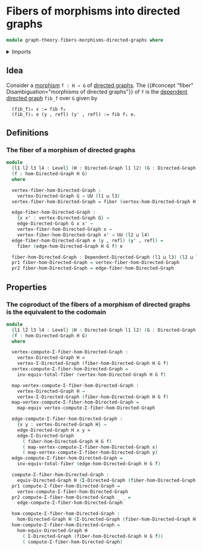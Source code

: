 # Fibers of morphisms into directed graphs

```agda
module graph-theory.fibers-morphisms-directed-graphs where
```

<details><summary>Imports</summary>

```agda
open import foundation.dependent-pair-types
open import foundation.equivalences
open import foundation.fibers-of-maps
open import foundation.identity-types
open import foundation.universe-levels

open import graph-theory.dependent-coproducts-directed-graphs
open import graph-theory.dependent-directed-graphs
open import graph-theory.directed-graphs
open import graph-theory.equivalences-directed-graphs
open import graph-theory.morphisms-directed-graphs
```

</details>

## Idea

Consider a [morphism](graph-theory.morphisms-directed-graphs.md) `f : H → G` of [directed graphs](graph-theory.directed-graphs.md). The {{#concept "fiber" Disambiguation="morphisms of directed graphs"}} of `f` is the [dependent directed graph](graph-theory.dependent-directed-graphs.md) `fib_f` over `G` given by

```text
  (fib_f)₀ x := fib f₀
  (fib_f)₁ e (y , refl) (y' , refl) := fib f₁ e.
```

## Definitions

### The fiber of a morphism of directed graphs

```agda
module _
  {l1 l2 l3 l4 : Level} (H : Directed-Graph l1 l2) (G : Directed-Graph l3 l4)
  (f : hom-Directed-Graph H G)
  where

  vertex-fiber-hom-Directed-Graph :
    vertex-Directed-Graph G → UU (l1 ⊔ l3)
  vertex-fiber-hom-Directed-Graph = fiber (vertex-hom-Directed-Graph H G f)

  edge-fiber-hom-Directed-Graph :
    {x x' : vertex-Directed-Graph G} →
    edge-Directed-Graph G x x' →
    vertex-fiber-hom-Directed-Graph x →
    vertex-fiber-hom-Directed-Graph x' → UU (l2 ⊔ l4)
  edge-fiber-hom-Directed-Graph e (y , refl) (y' , refl) =
    fiber (edge-hom-Directed-Graph H G f) e

  fiber-hom-Directed-Graph : Dependent-Directed-Graph (l1 ⊔ l3) (l2 ⊔ l4) G
  pr1 fiber-hom-Directed-Graph = vertex-fiber-hom-Directed-Graph
  pr2 fiber-hom-Directed-Graph = edge-fiber-hom-Directed-Graph
```

## Properties

### The coproduct of the fibers of a morphism of directed graphs is the equivalent to the codomain

```agda
module _
  {l1 l2 l3 l4 : Level} (H : Directed-Graph l1 l2) (G : Directed-Graph l3 l4)
  (f : hom-Directed-Graph H G)
  where

  vertex-compute-Σ-fiber-hom-Directed-Graph :
    vertex-Directed-Graph H ≃
    vertex-Σ-Directed-Graph (fiber-hom-Directed-Graph H G f)
  vertex-compute-Σ-fiber-hom-Directed-Graph =
    inv-equiv-total-fiber (vertex-hom-Directed-Graph H G f)

  map-vertex-compute-Σ-fiber-hom-Directed-Graph :
    vertex-Directed-Graph H →
    vertex-Σ-Directed-Graph (fiber-hom-Directed-Graph H G f)
  map-vertex-compute-Σ-fiber-hom-Directed-Graph =
    map-equiv vertex-compute-Σ-fiber-hom-Directed-Graph

  edge-compute-Σ-fiber-hom-Directed-Graph :
    {x y : vertex-Directed-Graph H} →
    edge-Directed-Graph H x y ≃
    edge-Σ-Directed-Graph
      ( fiber-hom-Directed-Graph H G f)
      ( map-vertex-compute-Σ-fiber-hom-Directed-Graph x)
      ( map-vertex-compute-Σ-fiber-hom-Directed-Graph y)
  edge-compute-Σ-fiber-hom-Directed-Graph =
    inv-equiv-total-fiber (edge-hom-Directed-Graph H G f)

  compute-Σ-fiber-hom-Directed-Graph :
    equiv-Directed-Graph H (Σ-Directed-Graph (fiber-hom-Directed-Graph H G f))
  pr1 compute-Σ-fiber-hom-Directed-Graph =
    vertex-compute-Σ-fiber-hom-Directed-Graph
  pr2 compute-Σ-fiber-hom-Directed-Graph _ _ =
    edge-compute-Σ-fiber-hom-Directed-Graph

  hom-compute-Σ-fiber-hom-Directed-Graph :
    hom-Directed-Graph H (Σ-Directed-Graph (fiber-hom-Directed-Graph H G f))
  hom-compute-Σ-fiber-hom-Directed-Graph =
    hom-equiv-Directed-Graph H
      ( Σ-Directed-Graph (fiber-hom-Directed-Graph H G f))
      ( compute-Σ-fiber-hom-Directed-Graph)
```
